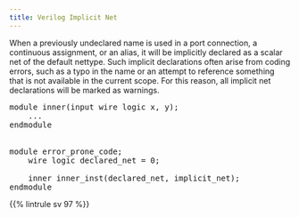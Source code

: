 ```yaml
---
title: Verilog Implicit Net
---
```


When a previously undeclared name is used in a port connection, a continuous assignment, or an alias, it will be implicitly declared as a scalar net of the default nettype. Such implicit declarations often arise from coding errors, such as a typo in the name or an attempt to reference something that is not available in the current scope. For this reason, all implicit net declarations will be marked as warnings.

<pre>
module inner(input wire logic x, y);
    ...
endmodule


module error_prone_code;
    wire logic declared_net = 0;

    inner inner_inst(<span class="goodcode">declared_net</span>, <span class="warning">implicit_net</span>);
endmodule
</pre>

{{% lintrule sv 97 %}}